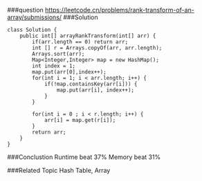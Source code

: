 ###question
https://leetcode.cn/problems/rank-transform-of-an-array/submissions/
###Solution
```
class Solution {
    public int[] arrayRankTransform(int[] arr) {
        if(arr.length == 0) return arr;
        int [] r = Arrays.copyOf(arr, arr.length);
        Arrays.sort(arr);
        Map<Integer,Integer> map = new HashMap();
        int index = 1;
        map.put(arr[0],index++);
        for(int i = 1; i < arr.length; i++) {
            if(!map.containsKey(arr[i])) {
                map.put(arr[i], index++);
            }
        }

        for(int i = 0 ; i < r.length; i++) {
            arr[i] = map.get(r[i]);
        }
        return arr;
    }
}
```

###Conclustion
Runtime beat 37%
Memory beat 31%

###Related Topic
Hash Table, Array